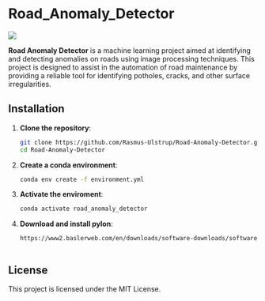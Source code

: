 # Road_Anomaly_Detector

<a target="_blank" href="https://cookiecutter-data-science.drivendata.org/">
    <img src="https://img.shields.io/badge/CCDS-Project%20template-328F97?logo=cookiecutter" />
</a>

**Road Anomaly Detector** is a machine learning project aimed at identifying and detecting anomalies on roads using image processing techniques. This project is designed to assist in the automation of road maintenance by providing a reliable tool for identifying potholes, cracks, and other surface irregularities.

## Installation

1. **Clone the repository**:
   ```bash
   git clone https://github.com/Rasmus-Ulstrup/Road-Anomaly-Detector.git
   cd Road-Anomaly-Detector
2. **Create a conda environment**:
    ```bash
    conda env create -f environment.yml
3. **Activate the enviroment**:
    ```bash
    conda activate road_anomaly_detector
4. **Download and install pylon**:
   ```bash
   https://www2.baslerweb.com/en/downloads/software-downloads/software-pylon-7-5-0-windows/



## License
This project is licensed under the MIT License.
